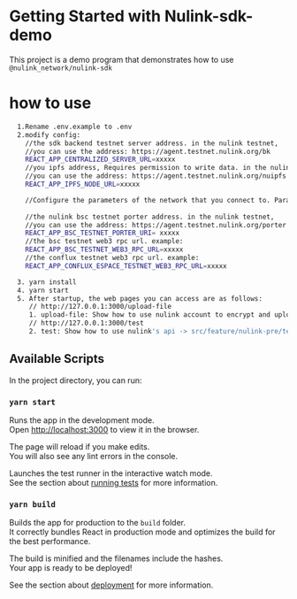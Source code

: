 # Getting Started with Nulink-sdk-demo


This project is a demo program that demonstrates how to use `@nulink_network/nulink-sdk`

# how to use
  ```bash
    1.Rename .env.example to .env
    2.modify config:
      //the sdk backend testnet server address. in the nulink testnet,
      //you can use the address: https://agent.testnet.nulink.org/bk
      REACT_APP_CENTRALIZED_SERVER_URL=xxxxx
      //you ipfs address, Requires permission to write data. in the nulink testnet,
      //you can use the address: https://agent.testnet.nulink.org/nuipfs
      REACT_APP_IPFS_NODE_URL=xxxxx

      //Configure the parameters of the network that you connect to. Parameters for networks that are not connected do not need to be configured.
      
      //the nulink bsc testnet porter address. in the nulink testnet,
      //you can use the address: https://agent.testnet.nulink.org/porter
      REACT_APP_BSC_TESTNET_PORTER_URI= xxxxx
      //the bsc testnet web3 rpc url. example: 
      REACT_APP_BSC_TESTNET_WEB3_RPC_URL=xxxxx
      //the conflux testnet web3 rpc url. example:
      REACT_APP_CONFLUX_ESPACE_TESTNET_WEB3_RPC_URL=xxxxx

    3. yarn install
    4. yarn start
    5. After startup, the web pages you can access are as follows:
       // http://127.0.0.1:3000/upload-file
       1. upload-file: Show how to use nulink account to encrypt and upload files
       // http://127.0.0.1:3000/test
       2. test: Show how to use nulink's api -> src/feature/nulink-pre/testApis.ts
  ```
    
## Available Scripts

In the project directory, you can run:

### `yarn start`

Runs the app in the development mode.\
Open [http://localhost:3000](http://localhost:3000) to view it in the browser.

The page will reload if you make edits.\
You will also see any lint errors in the console.

Launches the test runner in the interactive watch mode.\
See the section about [running tests](https://facebook.github.io/create-react-app/docs/running-tests) for more information.

### `yarn build`

Builds the app for production to the `build` folder.\
It correctly bundles React in production mode and optimizes the build for the best performance.

The build is minified and the filenames include the hashes.\
Your app is ready to be deployed!

See the section about [deployment](https://facebook.github.io/create-react-app/docs/deployment) for more information.
